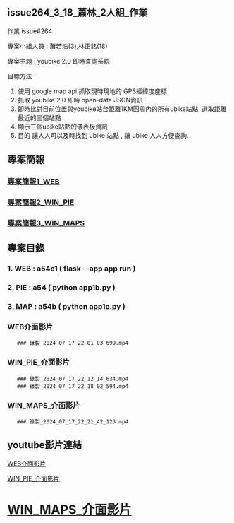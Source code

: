 
## issue264_3_18_蕭林_2人組_作業

作業 issue#264

專案小組人員 : 蕭若浩(3),林正銘(18)

專案主題 : youbike 2.0 即時查詢系統

目標方法 :

1. 使用 google map api 抓取現時現地的 GPS經緯度座標
2. 抓取 youbike 2.0 即時 open-data JSON資訊
3. 即時比對目前位置與youbike站台距離1KM圓周內的所有ubike站點, 選取距離最近的三個站點
4. 顯示三個ubike站點的儀表板資訊
5. 目的 讓人人可以及時找到 ubike 站點 , 讓 ubike 人人方便查詢.

## 專案簡報
### [專案簡報1_WEB](./專案主題youbike_2.0_即時查詢系統_3_18/Python小專案製作web.pdf)
### [專案簡報2_WIN_PIE](./專案主題youbike_2.0_即時查詢系統_3_18/Python小專案製作app1b.pdf)
### [專案簡報3_WIN_MAPS](./專案主題youbike_2.0_即時查詢系統_3_18/Python小專案製作app1c.pdf)

## 專案目錄
### 1. WEB : a54c1 ( flask --app app run )
### 2. PIE : a54 ( python app1b.py )
### 3. MAP : a54b ( python app1c.py )

### WEB介面影片
       ### 錄製_2024_07_17_22_01_03_699.mp4
### WIN_PIE_介面影片
       ### 錄製_2024_07_17_22_12_14_634.mp4
       ### 錄製_2024_07_17_22_18_02_594.mp4
### WIN_MAPS_介面影片
       ### 錄製_2024_07_17_22_21_42_123.mp4

## youtube影片連結
[WEB介面影片](https://youtu.be/txCCD7N2SK8)

[WIN_PIE_介面影片](https://youtu.be/8ej_9hsKhn4)

[WIN_MAPS_介面影片](https://youtu.be/xUknHdhkN64)
===
